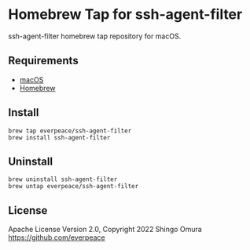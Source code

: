 # Homebrew Tap for ssh-agent-filter

ssh-agent-filter homebrew tap repository for macOS.

## Requirements

- [macOS](https://www.apple.com/jp/macos/)
- [Homebrew](https://brew.sh/)

## Install

```console
brew tap everpeace/ssh-agent-filter
brew install ssh-agent-filter
```

## Uninstall

```console
brew uninstall ssh-agent-filter
brew untap everpeace/ssh-agent-filter
```

## License

Apache License Version 2.0, 
Copyright 2022 Shingo Omura https://github.com/everpeace
